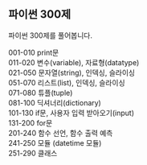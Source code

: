 ## 파이썬 300제
파이썬 300제를 풀어봅니다.  

001-010 print문  
011-020 변수(variable), 자료형(datatype)  
021-050 문자열(string), 인덱싱, 슬라이싱  
051-070 리스트(list), 인덱싱, 슬라이싱  
071-080 튜플(tuple)  
081-100 딕셔너리(dictionary)  
101-130 if문, 사용자 입력 받아오기(input)  
131-200 for문  
201-240 함수 선언, 함수 출력 예측  
241-250 모듈 (datetime 모듈)  
251-290 클래스
